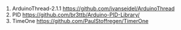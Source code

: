 1. ArduinoThread-2.1.1 https://github.com/ivanseidel/ArduinoThread
2. PID https://github.com/br3ttb/Arduino-PID-Library/
3. TimeOne https://github.com/PaulStoffregen/TimerOne
